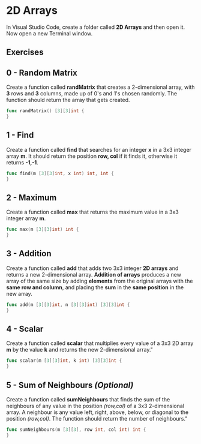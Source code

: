 # 2D Arrays

In Visual Studio Code, create a folder called **2D Arrays** and then open it. Now open a new Terminal window. 

## Exercises

## 0 - Random Matrix

Create a function called **randMatrix** that creates a 2-dimensional array, with **3** rows and **3** columns, made up of 0's and 1's chosen randomly.  The function should return the array that gets created.

```go
func randMatrix() [3][3]int {
}
```

## 1 - Find

Create a function called **find** that searches for an integer **x** in a 3x3 integer array **m**.  It should return the position **row, col** if it finds it, otherwise it returns **-1,-1**.

```go
func find(m [3][3]int, x int) int, int {
}
```

## 2 - Maximum

Create a function called **max** that returns the maximum value in a 3x3  integer array **m**.

```go
func max(m [3][3]int) int {
}
```

## 3 - Addition

Create a function called **add** that adds two 3x3 integer **2D arrays** and returns a new 2-dimensional array. **Addition of arrays** produces a new array of the same size by adding **elements** from the original arrays with the **same row and column**, and placing the **sum** in the **same position** in the new array.

```go
func add(m [3][3]int, n [3][3]int) [3][3]int {
}
```

## 4 - Scalar

Create a function called **scalar** that multiplies every value of a 3x3 2D array **m** by the value **k** and returns the new 2-dimensional array."

```go
func scalar(m [3][3]int, k int) [3][3]int {
}
```

## 5 - Sum of Neighbours _(Optional)_

Create a function called **sumNeighbours** that finds the sum of the neighbours of any value in the position _(row,col)_ of a 3x3 2-dimensional array.  A neighbour is any value left, right, above, below, or diagonal to the position _(row,col)_.  The function should return the number of neighbours."

```go
func sumNeighbours(m [3][3], row int, col int) int {
}
```
